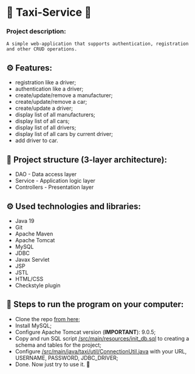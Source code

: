 # :oncoming_taxi: Taxi-Service :oncoming_taxi:
### Project description:
```
A simple web-application that supports authentication, registration and other CRUD operations.
```
## :gear: Features:
- registration like a driver;
- authentication like a driver;
- create/update/remove a manufacturer;
- create/update/remove a car;
- create/update a driver;
- display list of all manufacturers;
- display list of all cars;
- display list of all drivers;
- display list of all cars by current driver;
- add driver to car.
## :bookmark_tabs: Project structure (3-layer architecture):
- DAO - Data access layer
- Service - Application logic layer
- Controllers - Presentation layer
## :gear: Used technologies and libraries:
- Java 19
- Git
- Apache Maven
- Apache Tomcat
- MySQL
- JDBC
- Javax Servlet
- JSP
- JSTL
- HTML/CSS
- Checkstyle plugin
## :athletic_shoe: Steps to run the program on your computer:
- Clone the repo [from here](https://github.com/Maks4u/taxi-service-by-maks4u.git);
- Install MySQL;
- Configure Apache Tomcat version (**IMPORTANT**): 9.0.5;
- Copy and run SQL script [/src/main/resources/init_db.sql](/src/main/resources/init_db.sql) to creating a schema and tables for the project;
- Configure [/src/main/java/taxi/util/ConnectionUtil.java](/src/main/java/taxi/util/ConnectionUtil.java) with your URL, USERNAME, PASSWORD, JDBC_DRIVER;
- Done. Now just try to use it. :tada: